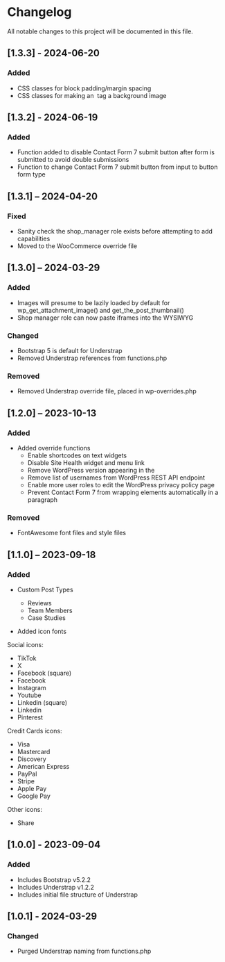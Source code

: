 # Changelog

All notable changes to this project will be documented in this file.

## [1.3.3] - 2024-06-20

### Added
- CSS classes for block padding/margin spacing
- CSS classes for making an <img> tag a background image

## [1.3.2] - 2024-06-19

### Added
- Function added to disable Contact Form 7 submit button after form is submitted to avoid double submissions
- Function to change Contact Form 7 submit button from input to button form type

## [1.3.1] – 2024-04-20

### Fixed
- Sanity check the shop_manager role exists before attempting to add capabilities
- Moved  to the WooCommerce override file

## [1.3.0] – 2024-03-29

### Added
- Images will presume to be lazily loaded by default for wp_get_attachment_image() and get_the_post_thumbnail()
- Shop manager role can now paste iframes into the WYSIWYG

### Changed
- Bootstrap 5 is default for Understrap
- Removed Understrap references from functions.php

### Removed
- Removed Understrap override file, placed in wp-overrides.php


## [1.2.0] – 2023-10-13

### Added
- Added override functions
	- Enable shortcodes on text widgets
	- Disable Site Health widget and menu link
	- Remove WordPress version appearing in the <head>
	- Remove list of usernames from WordPress REST API endpoint
	- Enable more user roles to edit the WordPress privacy policy page
	- Prevent Contact Form 7 from wrapping elements automatically in a paragraph

### Removed
- FontAwesome font files and style files

## [1.1.0] – 2023-09-18

### Added
- Custom Post Types
	- Reviews
	- Team Members
	- Case Studies

- Added icon fonts

Social icons:
- TikTok
- X
- Facebook (square)
- Facebook
- Instagram
- Youtube
- Linkedin (square)
- Linkedin
- Pinterest

Credit Cards icons:
- Visa
- Mastercard
- Discovery
- American Express
- PayPal
- Stripe
- Apple Pay
- Google Pay

Other icons:
- Share

## [1.0.0] - 2023-09-04

### Added
- Includes Bootstrap v5.2.2
- Includes Understrap v1.2.2
- Includes initial file structure of Understrap

## [1.0.1] - 2024-03-29

### Changed
- Purged Understrap naming from functions.php
